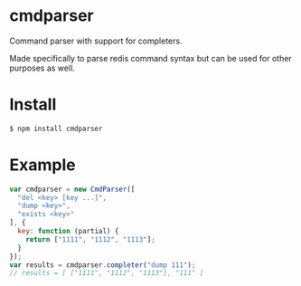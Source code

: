 
# cmdparser

Command parser with support for completers.

Made specifically to parse redis command syntax but can be used for other purposes as well.

# Install

```bash
$ npm install cmdparser
```

# Example

```javascript
var cmdparser = new CmdParser([
  "del <key> [key ...]",
  "dump <key>",
  "exists <key>"
], {
  key: function (partial) {
    return ["1111", "1112", "1113"];
  }
});
var results = cmdparser.completer("dump 111");
// results = [ ["1111", "1112", "1113"], "111" ]
```
